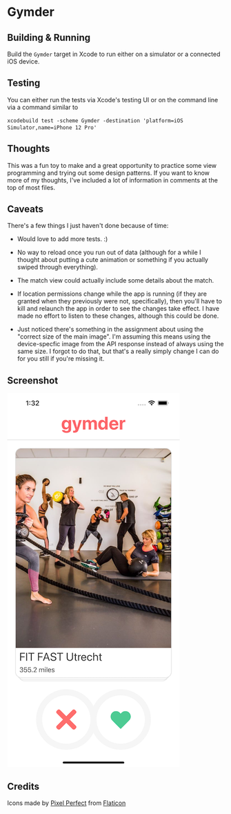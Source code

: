 #  Gymder

## Building & Running

Build the `Gymder` target in Xcode to run either on a simulator or a connected iOS device.

## Testing

You can either run the tests via Xcode's testing UI or on the command line via a command similar to

    xcodebuild test -scheme Gymder -destination 'platform=iOS Simulator,name=iPhone 12 Pro'

## Thoughts

This was a fun toy to make and a great opportunity to practice some view programming and trying
out some design patterns. If you want to know more of my thoughts, I've included a lot of information
in comments at the top of most files.

## Caveats

There's a few things I just haven't done because of time:

- Would love to add more tests. :)

- No way to reload once you run out of data (although for a while I thought about putting a
  cute animation or something if you actually swiped through everything).
  
- The match view could actually include some details about the match.

- If location permissions change while the app is running (if they are granted when they
  previously were not, specifically), then you'll have to kill and relaunch the app in order
  to see the changes take effect. I have made no effort to listen to these changes, although
  this could be done.
  
- Just noticed there's something in the assignment about using the "correct size of the main image".
  I'm assuming this means using the device-specfic image from the API response instead of always
  using the same size. I forgot to do that, but that's a really simply change I can do for you still
  if you're missing it.
  
## Screenshot 

![Screenshot](https://raw.githubusercontent.com/glaukommatos/Gymder/main/screenshot.png "Screenshot")


## Credits

Icons made by [Pixel Perfect](https://icon54.com/) from [Flaticon](https://www.flaticon.com)
